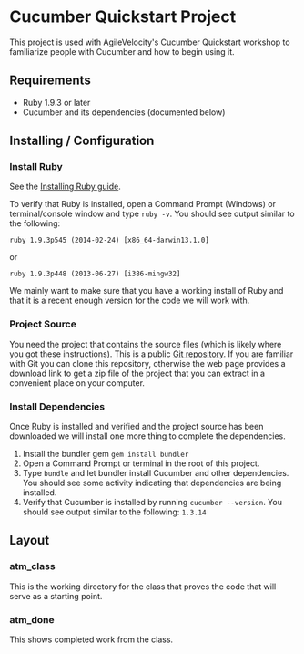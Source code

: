 # Cucumber Quickstart Project

This project is used with AgileVelocity's Cucumber Quickstart
workshop to familiarize people with Cucumber and how to begin
using it.

## Requirements

* Ruby 1.9.3 or later
* Cucumber and its dependencies (documented below)

## Installing / Configuration

### Install Ruby

See the [Installing Ruby guide](https://www.ruby-lang.org/en/installation/).

To verify that Ruby is installed, open a Command Prompt (Windows) or
terminal/console window and type `ruby -v`. You should see output
similar to the following:

    ruby 1.9.3p545 (2014-02-24) [x86_64-darwin13.1.0]

or

    ruby 1.9.3p448 (2013-06-27) [i386-mingw32]

We mainly want to make sure that you have a working install of Ruby and
that it is a recent enough version for the code we will work with.

### Project Source

You need the project that contains the source files (which is likely
where you got these instructions). This is a public [Git repository](https://bitbucket.org/agilevelocity/cucumber_quickstart). If you are familiar with Git you can clone this repository, otherwise the web page provides a download link to get a zip file of the project that you can extract in a convenient place on your computer.

### Install Dependencies

Once Ruby is installed and verified and the project source has been
downloaded we will install one more thing to complete the dependencies.
 
1. Install the bundler gem `gem install bundler`
2. Open a Command Prompt or terminal in the root of this project.
3. Type `bundle` and let bundler install Cucumber and other
   dependencies. You should see some activity indicating that
dependencies are being installed.
4. Verify that Cucumber is installed by running `cucumber --version`. You should see
   output similar to the following: `1.3.14`
      
## Layout

### atm_class

This is the working directory for the class that proves the code that
will serve as a starting point.

### atm_done

This shows completed work from the class. 
